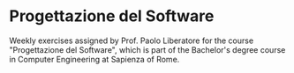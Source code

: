 # Progettazione del Software

Weekly exercises assigned by Prof. Paolo Liberatore for the course "Progettazione del Software", which is part of the Bachelor's degree course in Computer Engineering at Sapienza of Rome.
